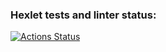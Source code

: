 ### Hexlet tests and linter status:

[![Actions Status](https://github.com/orainmers/backend-project-44/actions/workflows/hexlet-check.yml/badge.svg)](https://github.com/orainmers/backend-project-44/actions)
